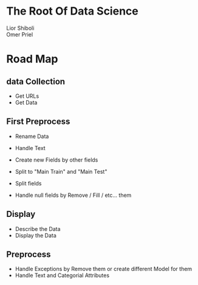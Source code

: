 # The Root Of Data Science

Lior Shiboli
<br />
Omer Priel

# Road Map

## data Collection
* Get URLs
* Get Data

## First Preprocess
* Rename Data
* Handle Text
* Create new Fields by other fields

* Split to "Main Train" and "Main Test"

* Split fields
* Handle null fields by Remove / Fill / etc... them

## Display
* Describe the Data
* Display the Data

## Preprocess
* Handle Exceptions by Remove them or create different Model for them
* Handle Text and Categorial Attributes